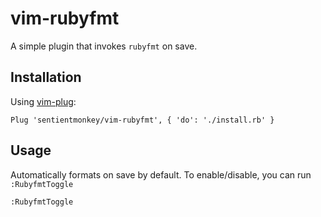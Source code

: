 vim-rubyfmt
===========

A simple plugin that invokes `rubyfmt` on save.


Installation
------------
Using [vim-plug](https://github.com/junegunn/vim-plug):

```vim
Plug 'sentientmonkey/vim-rubyfmt', { 'do': './install.rb' }
```

Usage
-----

Automatically formats on save by default. To enable/disable, you can run `:RubyfmtToggle`

```vim
:RubyfmtToggle
```
